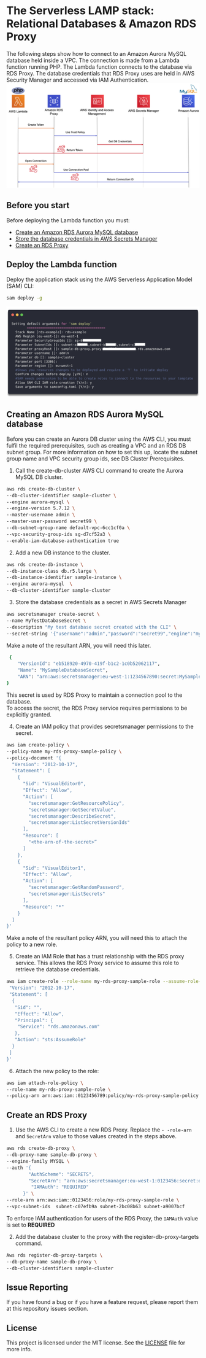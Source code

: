 # The Serverless LAMP stack: Relational Databases & Amazon RDS Proxy

The following steps show how to connect to an Amazon Aurora MySQL database held inside a VPC.  The connection is made from a Lambda function running PHP. The Lambda function connects to the database via RDS Proxy. The database credentials that RDS Proxy uses are held in AWS Security Manager and accessed via IAM Authentication. 
![RDS Token Exchange](../repository-resources/rdsTokenexchange.png "the Token exchange")

## Before you start

Before deploying the Lambda function you must:
- [Create an Amazon RDS Aurora MySQL database](#Create-an-Amazon-RDS-Aurora-MySQL-database)
- [Store the database credentials in AWS Secrets Manager](3)
- [Create an RDS Proxy](#Create-an-RDS-Proxy)

## Deploy the Lambda function
Deploy the application stack using the AWS Serverless Application Model (SAM) CLI:
 
```bash
sam deploy -g
```
![RDS-example-sam-deploy](../repository-resources/RDS-example-sam-deploy.png "SAM Deploy")

## Creating an Amazon RDS Aurora MySQL database

Before you can create an Aurora DB cluster using the AWS CLI, you must fulfil the required prerequisites, such as creating a VPC and an RDS DB subnet group. For more information on how to set this up, locate the subnet group name and VPC security group ids, see DB Cluster Prerequisites.

1. Call the create-db-cluster AWS CLI command to create the Aurora MySQL DB cluster.  

```bash
aws rds create-db-cluster \
--db-cluster-identifier sample-cluster \
--engine aurora-mysql \
--engine-version 5.7.12 \
--master-username admin \
--master-user-password secret99 \
--db-subnet-group-name default-vpc-6cc1cf0a \
--vpc-security-group-ids sg-d7cf52a3 \
--enable-iam-database-authentication true
```

2.	Add a new DB instance to the cluster. 
```bash
aws rds create-db-instance \
--db-instance-class db.r5.large \
--db-instance-identifier sample-instance \
--engine aurora-mysql  \
--db-cluster-identifier sample-cluster
```


3. Store the database credentials as a secret in AWS Secrets Manager
```bash
aws secretsmanager create-secret \
--name MyTestDatabaseSecret \
--description "My test database secret created with the CLI" \
--secret-string '{"username":"admin","password":"secret99","engine":"mysql","host":"<REPLACE-WITH-YOUR-DB-WRITER-ENDPOINT>","port":"3306","dbClusterIdentifier":"<REPLACE-WITH-YOUR-DB-CLUSTER-NAME>"}'
```

Make a note of the resultant ARN, you will need this later.
```bash
 {
    "VersionId": "eb518920-4970-419f-b1c2-1c0b52062117", 
    "Name": "MySampleDatabaseSecret", 
    "ARN": "arn:aws:secretsmanager:eu-west-1:1234567890:secret:MySampleDatabaseSecret-JgEWv1"
}
```

This secret is used by RDS Proxy to maintain a connection pool to the database.  
To access the secret, the RDS Proxy service requires permissions to be explicitly granted. 

4.	Create an IAM policy that provides secretsmanager permissions to the secret.

```bash
aws iam create-policy \
--policy-name my-rds-proxy-sample-policy \
--policy-document '{
  "Version": "2012-10-17",
  "Statement": [
    {
      "Sid": "VisualEditor0",
      "Effect": "Allow",
      "Action": [
        "secretsmanager:GetResourcePolicy",
        "secretsmanager:GetSecretValue",
        "secretsmanager:DescribeSecret",
        "secretsmanager:ListSecretVersionIds"
      ],
      "Resource": [
        "<the-arn-of-the-secret>”
      ]
    },
    {
      "Sid": "VisualEditor1",
      "Effect": "Allow",
      "Action": [
        "secretsmanager:GetRandomPassword",
        "secretsmanager:ListSecrets"
      ],
      "Resource": "*"
    }
  ]
}'
```
Make a note of the resultant policy ARN, you will need this to attach the policy to a new role.

5.	Create an IAM Role that has a trust relationship with the RDS proxy service.  This allows the RDS Proxy service to assume this role to retrieve the database credentials.
```bash
aws iam create-role --role-name my-rds-proxy-sample-role --assume-role-policy-document '{
 "Version": "2012-10-17",
 "Statement": [
  {
   "Sid": "",
   "Effect": "Allow",
   "Principal": {
    "Service": "rds.amazonaws.com"
   },
   "Action": "sts:AssumeRole"
  }
 ]
}'
```

6.	Attach the new policy to the role:
```bash 
aws iam attach-role-policy \
--role-name my-rds-proxy-sample-role \
--policy-arn arn:aws:iam::0123456789:policy/my-rds-proxy-sample-policy
```

## Create an RDS Proxy
1.	Use the AWS CLI to create a new RDS Proxy. Replace the `- -role-arn` and `SecretArn` value to those values created in the steps above.
```bash
aws rds create-db-proxy \
--db-proxy-name sample-db-proxy \
--engine-family MYSQL \
--auth '{
        "AuthScheme": "SECRETS",
        "SecretArn": "arn:aws:secretsmanager:eu-west-1:0123456:secret:exampleAuroraRDSsecret1-DyCOcC",
         "IAMAuth": "REQUIRED"
      }' \
--role-arn arn:aws:iam::0123456:role/my-rds-proxy-sample-role \
--vpc-subnet-ids  subnet-c07efb9a subnet-2bc08b63 subnet-a9007bcf
```
To enforce IAM authentication for users of the RDS Proxy, the `IAMAuth` value is set to **REQUIRED**

2.	Add the database cluster to the proxy with the register-db-proxy-targets command.
```bash
Aws rds register-db-proxy-targets \
--db-proxy-name sample-db-proxy \
--db-cluster-identifiers sample-cluster
```

 

## Issue Reporting

If you have found a bug or if you have a feature request, please report them at this repository issues section.

## License

This project is licensed under the MIT license. See the [LICENSE](../LICENSE) file for more info.
